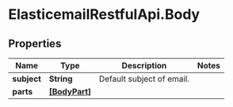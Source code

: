 # ElasticemailRestfulApi.Body

## Properties
Name | Type | Description | Notes
------------ | ------------- | ------------- | -------------
**subject** | **String** | Default subject of email. | 
**parts** | [**[BodyPart]**](BodyPart.md) |  | 


